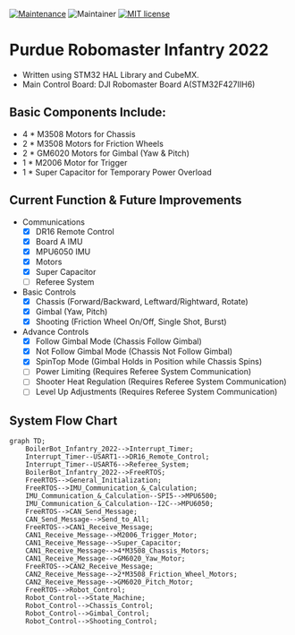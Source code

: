[![Maintenance](https://img.shields.io/badge/Maintained%3F-yes-green.svg)](https://GitHub.com/Naereen/StrapDown.js/graphs/commit-activity) ![Maintainer](https://img.shields.io/badge/Maintainer-Leo-blue) [![MIT license](https://img.shields.io/badge/License-MIT-blue.svg)](https://lbesson.mit-license.org/)
# Purdue Robomaster Infantry 2022
- Written using STM32 HAL Library and CubeMX.
- Main Control Board: DJI Robomaster Board A(STM32F427IIH6)

## Basic Components Include:
- 4 * M3508 Motors for Chassis
- 2 * M3508 Motors for Friction Wheels
- 2 * GM6020 Motors for Gimbal (Yaw & Pitch)
- 1 * M2006 Motor for Trigger
- 1 * Super Capacitor for Temporary Power Overload

## Current Function & Future Improvements
- Communications
  - [x] DR16 Remote Control
  - [x] Board A IMU
  - [x] MPU6050 IMU
  - [x] Motors
  - [x] Super Capacitor
  - [ ] Referee System

- Basic Controls
  - [x] Chassis (Forward/Backward, Leftward/Rightward, Rotate)
  - [x] Gimbal (Yaw, Pitch)
  - [x] Shooting (Friction Wheel On/Off, Single Shot, Burst)
  
- Advance Controls
  - [x] Follow Gimbal Mode (Chassis Follow Gimbal)
  - [x] Not Follow Gimbal Mode (Chassis Not Follow Gimbal)
  - [x] SpinTop Mode (Gimbal Holds in Position while Chassis Spins)
  - [ ] Power Limiting (Requires Referee System Communication)
  - [ ] Shooter Heat Regulation (Requires Referee System Communication)
  - [ ] Level Up Adjustments (Requires Referee System Communication)

## System Flow Chart
```mermaid
graph TD;
    BoilerBot_Infantry_2022-->Interrupt_Timer;
    Interrupt_Timer--USART1-->DR16_Remote_Control;
    Interrupt_Timer--USART6-->Referee_System;
    BoilerBot_Infantry_2022-->FreeRTOS;
    FreeRTOS-->General_Initialization;
    FreeRTOS-->IMU_Communication_&_Calculation;
    IMU_Communication_&_Calculation--SPI5-->MPU6500;
    IMU_Communication_&_Calculation--I2C-->MPU6050;
    FreeRTOS-->CAN_Send_Message;
    CAN_Send_Message-->Send_to_All;
    FreeRTOS-->CAN1_Receive_Message;
    CAN1_Receive_Message-->M2006_Trigger_Motor;
    CAN1_Receive_Message-->Super_Capacitor;
    CAN1_Receive_Message-->4*M3508_Chassis_Motors;
    CAN1_Receive_Message-->GM6020_Yaw_Motor;
    FreeRTOS-->CAN2_Receive_Message;
    CAN2_Receive_Message-->2*M3508_Friction_Wheel_Motors;
    CAN2_Receive_Message-->GM6020_Pitch_Motor;
    FreeRTOS-->Robot_Control;
    Robot_Control-->State_Machine;
    Robot_Control-->Chassis_Control;
    Robot_Control-->Gimbal_Control;
    Robot_Control-->Shooting_Control;
```
